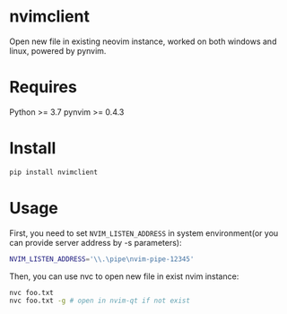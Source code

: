 # nvimclient
Open new file in existing neovim instance, worked on both windows and linux, powered by pynvim.

# Requires
Python >= 3.7
pynvim >= 0.4.3

# Install
```bash
pip install nvimclient
```

# Usage
First, you need to set `NVIM_LISTEN_ADDRESS` in system environment(or you can provide server address by -s parameters):
```bash
NVIM_LISTEN_ADDRESS='\\.\pipe\nvim-pipe-12345'
```
Then, you can use nvc to open new file in exist nvim instance:
```bash
nvc foo.txt
nvc foo.txt -g # open in nvim-qt if not exist
```
